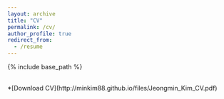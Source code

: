 ```yaml
---
layout: archive
title: "CV"
permalink: /cv/
author_profile: true
redirect_from:
  - /resume
---
```


{% include base_path %}

<br/>
*[Download CV](http://minkim88.github.io/files/Jeongmin_Kim_CV.pdf)
